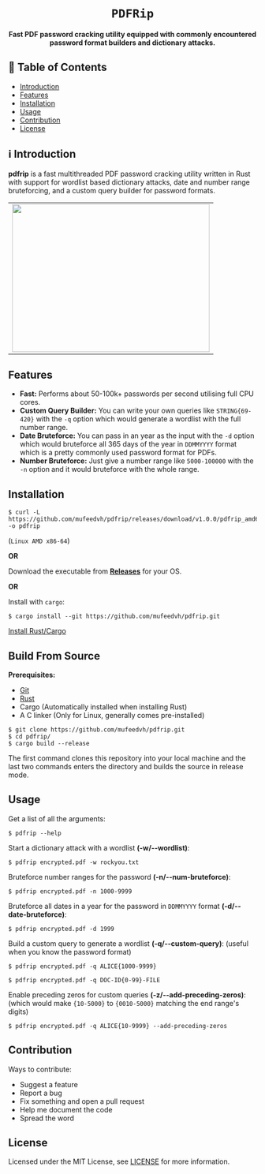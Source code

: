 <div align="center">
  <h1><code>PDFRip</code></h1>
  <p><strong>Fast PDF password cracking utility equipped with commonly encountered password format builders and dictionary attacks.</strong></p>
</div>

## 📖 Table of Contents

- [Introduction](#%E2%84%B9%EF%B8%8F-introduction)
- [Features](#features)
- [Installation](#installation)
- [Usage](#usage)
- [Contribution](#contribution)
- [License](#license)

## ℹ️ Introduction

**pdfrip** is a fast multithreaded PDF password cracking utility written in Rust with support for wordlist based dictionary attacks, date and number range bruteforcing, and a custom query builder for password formats.

<div align="center">
  <table>
    <tr>
      <td><img height="300" width="400" src="https://user-images.githubusercontent.com/26198477/153601211-e3be5dcb-17c4-425d-9259-65fe4b679290.png"></td>
    </tr>
  </table>
</div>

## Features

- **Fast:** Performs about 50-100k+ passwords per second utilising full CPU cores.
- **Custom Query Builder:** You can write your own queries like `STRING{69-420}` with the `-q` option which would generate a wordlist with the full number range.
- **Date Bruteforce:** You can pass in an year as the input with the `-d` option which would bruteforce all 365 days of the year in `DDMMYYYY` format which is a pretty commonly used password format for PDFs.
- **Number Bruteforce:** Just give a number range like `5000-100000` with the `-n` option and it would bruteforce with the whole range.

## Installation

```
$ curl -L https://github.com/mufeedvh/pdfrip/releases/download/v1.0.0/pdfrip_amd64 -o pdfrip
```

(`Linux AMD x86-64`)

**OR**

Download the executable from [**Releases**](https://github.com/mufeedvh/pdfrip/releases) for your OS.

**OR**

Install with `cargo`:

    $ cargo install --git https://github.com/mufeedvh/pdfrip.git
    
[Install Rust/Cargo](https://rust-lang.org/tools/install)

## Build From Source

**Prerequisites:**

* [Git](https://git-scm.org/downloads)
* [Rust](https://rust-lang.org/tools/install)
* Cargo (Automatically installed when installing Rust)
* A C linker (Only for Linux, generally comes pre-installed)

```
$ git clone https://github.com/mufeedvh/pdfrip.git
$ cd pdfrip/
$ cargo build --release
```

The first command clones this repository into your local machine and the last two commands enters the directory and builds the source in release mode.

## Usage

Get a list of all the arguments:

    $ pdfrip --help
    
Start a dictionary attack with a wordlist **(-w/--wordlist)**:

    $ pdfrip encrypted.pdf -w rockyou.txt
    
Bruteforce number ranges for the password **(-n/--num-bruteforce)**:

    $ pdfrip encrypted.pdf -n 1000-9999
    
Bruteforce all dates in a year for the password in `DDMMYYYY` format **(-d/--date-bruteforce)**:

    $ pdfrip encrypted.pdf -d 1999
    
Build a custom query to generate a wordlist **(-q/--custom-query)**: (useful when you know the password format)

    $ pdfrip encrypted.pdf -q ALICE{1000-9999}
    
    $ pdfrip encrypted.pdf -q DOC-ID{0-99}-FILE
    
Enable preceding zeros for custom queries **(-z/--add-preceding-zeros)**: (which would make `{10-5000}` to `{0010-5000}` matching the end range's digits)

    $ pdfrip encrypted.pdf -q ALICE{10-9999} --add-preceding-zeros

## Contribution

Ways to contribute:

- Suggest a feature
- Report a bug
- Fix something and open a pull request
- Help me document the code
- Spread the word

## License

Licensed under the MIT License, see <a href="https://github.com/mufeedvh/pdfrip/blob/master/LICENSE">LICENSE</a> for more information.
